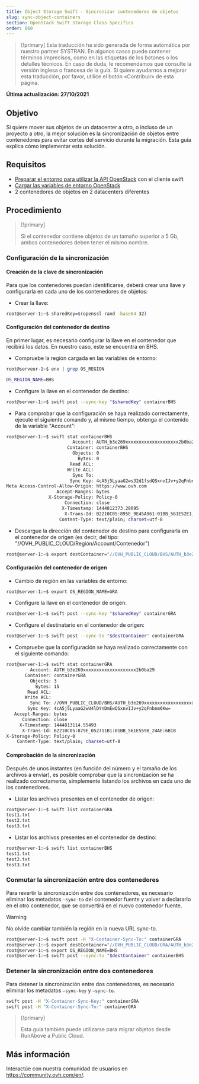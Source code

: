 ```yaml
---
title: Object Storage Swift - Sincronizar contenedores de objetos
slug: sync-object-containers
section: OpenStack Swift Storage Class Specifics
order: 060
---
```


> [!primary]
> Esta traducción ha sido generada de forma automática por nuestro partner SYSTRAN. En algunos casos puede contener términos imprecisos, como en las etiquetas de los botones o los detalles técnicos. En caso de duda, le recomendamos que consulte la versión inglesa o francesa de la guía. Si quiere ayudarnos a mejorar esta traducción, por favor, utilice el botón «Contribuir» de esta página.
> 

**Última actualización: 27/10/2021**

## Objetivo

Si quiere mover sus objetos de un datacenter a otro, o incluso de un proyecto a otro, la mejor solución es la sincronización de objetos entre contenedores para evitar cortes del servicio durante la migración. Esta guía explica cómo implementar esta solución.

## Requisitos

- [Preparar el entorno para utilizar la API OpenStack](https://docs.ovh.com/us/es/public-cloud/preparar_el_entorno_para_utilizar_la_api_de_openstack/) con el cliente swift
- [Cargar las variables de entorno OpenStack](https://docs.ovh.com/us/es/public-cloud/cargar-las-variables-de-entorno-openstack/)
- 2 contenedores de objetos en 2 datacenters diferentes

## Procedimiento

> [!primary]
>
> Si el contenedor contiene objetos de un tamaño superior a 5 Gb, ambos contenedores deben tener el mismo nombre.
>

### Configuración de la sincronización

#### Creación de la clave de sincronización

Para que los contenedores puedan identificarse, deberá crear una llave y configurarla en cada uno de los contenedores de objetos:

- Crear la llave:


```bash
root@server-1:~$ sharedKey=$(openssl rand -base64 32)
```


#### Configuración del contenedor de destino

En primer lugar, es necesario configurar la llave en el contenedor que recibirá los datos. En nuestro caso, este se encuentra en BHS.

- Compruebe la región cargada en las variables de entorno:

```bash
root@serveur-1~$ env | grep OS_REGION

OS_REGION_NAME=BHS
```

- Configure la llave en el contenedor de destino:

```bash
root@server-1:~$ swift post --sync-key "$sharedKey" containerBHS
```

- Para comprobar que la configuración se haya realizado correctamente, ejecute el siguiente comando y, al mismo tiempo, obtenga el contenido de la variable "Account":

```bash
root@server-1:~$ swift stat containerBHS
                         Account: AUTH_b3e269xxxxxxxxxxxxxxxxxxxx2b0ba29
                       Container: containerBHS
                         Objects: 0
                           Bytes: 0
                        Read ACL:
                       Write ACL:
                         Sync To:
                        Sync Key: 4cA5j5LyaaG2ws32d1fsdQSxnvIJv+y2qFnbnm6Kw=
Meta Access-Control-Allow-Origin: https://www.ovh.com
                   Accept-Ranges: bytes
                X-Storage-Policy: Policy-0
                      Connection: close
                     X-Timestamp: 1444812373.28095
                      X-Trans-Id: B2210C05:895E_9E45A961:01BB_561E52E1_16A3:5298
                    Content-Type: text/plain; charset=utf-8
```

- Descargue la dirección del contenedor de destino para configurarla en el contenedor de origen (es decir, del tipo: "//OVH_PUBLIC_CLOUD/Región/Account/Contenedor")

```bash
root@server-1:~$ export destContainer="//OVH_PUBLIC_CLOUD/BHS/AUTH_b3e269xxxxxxxxxxxxxxxxxxxx2b0ba29/containerBHS"
```

#### Configuración del contenedor de origen

- Cambio de región en las variables de entorno:

```bash
root@server-1:~$ export OS_REGION_NAME=GRA
```

- Configure la llave en el contenedor de origen:

```bash
root@server-1:~$ swift post --sync-key "$sharedKey" containerGRA
```

- Configure el destinatario en el contenedor de origen:

```bash
root@server-1:~$ swift post --sync-to "$destContainer" containerGRA
```

- Compruebe que la configuración se haya realizado correctamente con el siguiente comando:

```bash
root@server-1:~$ swift stat containerGRA
         Account: AUTH_b3e269xxxxxxxxxxxxxxxxxxxx2b0ba29
       Container: containerGRA
         Objects: 3
           Bytes: 15
        Read ACL:
       Write ACL:
         Sync To: //OVH_PUBLIC_CLOUD/BHS/AUTH_b3e269xxxxxxxxxxxxxxxxxxxx2b0ba29/containerBHS
        Sync Key: 4cA5j5LyaaG2wU4lDYnDmEwQSxnvIJv+y2qFnbnm6Kw=
   Accept-Ranges: bytes
      Connection: close
     X-Timestamp: 1444813114.55493
      X-Trans-Id: B2210C05:879E_052711B1:01BB_561E559B_24AE:6B1B
X-Storage-Policy: Policy-0
    Content-Type: text/plain; charset=utf-8
```

#### Comprobación de la sincronización

Después de unos instantes (en función del número y el tamaño de los archivos a enviar), es posible comprobar que la sincronización se ha realizado correctamente, simplemente listando los archivos en cada uno de los contenedores.

- Listar los archivos presentes en el contenedor de origen:

```bash
root@server-1:~$ swift list containerGRA
test1.txt
test2.txt
test3.txt
```

- Listar los archivos presentes en el contenedor de destino:

```bash
root@server-1:~$ swift list containerBHS
test1.txt
test2.txt
test3.txt
```

### Conmutar la sincronización entre dos contenedores

Para revertir la sincronización entre dos contenedores, es necesario eliminar los metadatos `—sync-to` del contenedor fuente y volver a declararlo en el otro contenedor, que se convertirá en el nuevo contenedor fuente.

> [!warning]
>
> No olvide cambiar también la región en la nueva URL sync-to.
>

```bash
root@server-1:~$ swift post -H "X-Container-Sync-To:" containerGRA
root@server-1:~$ export destContainer="//OVH_PUBLIC_CLOUD/GRA/AUTH_b3e269xxxxxxxxxxxxxxxxxxxx2b0ba29/containerGRA"
root@server-1:~$ export OS_REGION_NAME=BHS
root@server-1:~$ swift post --sync-to "$destContainer" containerBHS
```

### Detener la sincronización entre dos contenedores

Para detener la sincronización entre dos contenedores, es necesario eliminar los metadatos `—sync-key` y `—sync-to`.

```bash
swift post -H "X-Container-Sync-Key:" containerGRA
swift post -H "X-Container-Sync-To:" containerGRA
```

> [!primary]
>
> Esta guía también puede utilizarse para migrar objetos desde RunAbove a
> Public Cloud.
>

## Más información

Interactúe con nuestra comunidad de usuarios en <https://community.ovh.com/en/>.
